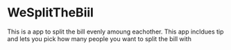 # WeSplitTheBiil
This is a app to split the bill evenly amoung eachother.
This app incldues tip and lets you pick how many people you want to split the bill with


